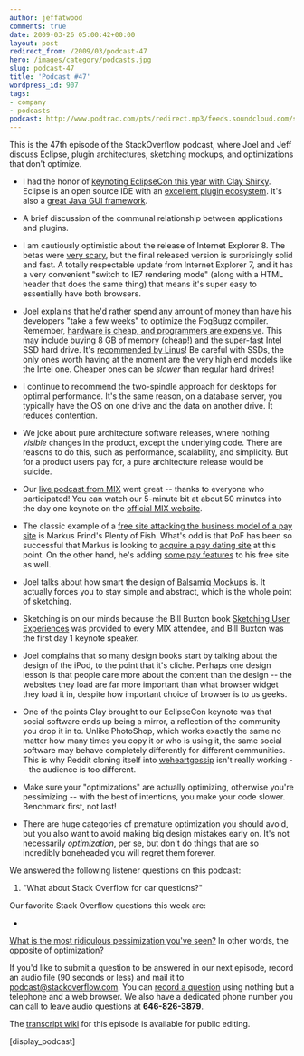 ```yaml
---
author: jeffatwood
comments: true
date: 2009-03-26 05:00:42+00:00
layout: post
redirect_from: /2009/03/podcast-47
hero: /images/category/podcasts.jpg
slug: podcast-47
title: 'Podcast #47'
wordpress_id: 907
tags:
- company
- podcasts
podcast: http://www.podtrac.com/pts/redirect.mp3/feeds.soundcloud.com/stream/14377490-stack-exchange-stack-overflow-podcast-31.mp3
---
```



This is the 47th episode of the StackOverflow podcast, where Joel and Jeff discuss Eclipse, plugin architectures, sketching mockups, and optimizations that don't optimize.






  * I had the honor of [keynoting EclipseCon this year with Clay Shirky](http://www.codinghorror.com/blog/archives/001245.html). Eclipse is an open source IDE with an [excellent plugin ecosystem](http://www.eclipseplugincentral.com/). It's also a [great Java GUI framework](http://www.eclipseplugincentral.com/).


  * A brief discussion of the communal relationship between applications and plugins.


  * I am cautiously optimistic about the release of Internet Explorer 8. The betas were [very scary](http://www.joelonsoftware.com/items/2008/03/17.html), but the final released version is surprisingly solid and fast. A totally respectable update from Internet Explorer 7, and it has a very convenient "switch to IE7 rendering mode" (along with a HTML header that does the same thing) that means it's super easy to essentially have both browsers.


  * Joel explains that he'd rather spend any amount of money than have his developers "take a few weeks" to optimize the FogBugz compiler. Remember, [hardware is cheap, and programmers are expensive](http://www.codinghorror.com/blog/archives/001198.html). This may include buying 8 GB of memory (cheap!) and the super-fast Intel SSD hard drive. It's [recommended by Linus](http://torvalds-family.blogspot.com/2008/10/so-i-got-one-of-new-intel-ssds.html)! Be careful with SSDs, the only ones worth having at the moment are the very high end models like the Intel one. Cheaper ones can be _slower_ than regular hard drives!


  * I continue to recommend the two-spindle approach for desktops for optimal performance. It's the same reason, on a database server, you typically have the OS on one drive and the data on another drive. It reduces contention.


  * We joke about pure architecture software releases, where nothing _visible_ changes in the product, except the underlying code. There are reasons to do this, such as performance, scalability, and simplicity. But for a product users pay for, a pure architecture release would be suicide.


  * Our [live podcast from MIX](http://blog.stackoverflow.com/2009/03/podcast-46/) went great -- thanks to everyone who participated! You can watch our 5-minute bit at about 50 minutes into the day one keynote on the [official MIX website](http://live.visitmix.com/).


  * The classic example of a [free site attacking the business model of a pay site](https://plentyoffish.wordpress.com/2006/06/14/how-i-started-an-empire/) is Markus Frind's Plenty of Fish. What's odd is that PoF has been so successful that Markus is looking to [acquire a pay dating site](http://plentyoffish.wordpress.com/2009/01/27/looking-to-aquire/) at this point. On the other hand, he's adding [some pay features](http://plentyoffish.wordpress.com/2009/03/05/plentyoffish-serious-member-profile-upgrade/) to his free site as well.


  * Joel talks about how smart the design of [Balsamiq Mockups](http://www.balsamiq.com/products/mockups) is. It actually forces you to stay simple and abstract, which is the whole point of sketching.


  * Sketching is on our minds because the Bill Buxton book [Sketching User Experiences](http://www.amazon.com/dp/0123740371/?tag=codinghorror-20) was provided to every MIX attendee, and Bill Buxton was the first day 1 keynote speaker.   



  * Joel complains that so many design books start by talking about the design of the iPod, to the point that it's cliche. Perhaps one design lesson is that people care more about the content than the design -- the websites they load are far more important than what browser widget they load it in, despite how important choice of browser is to us geeks.


  * One of the points Clay brought to our EclipseCon keynote was that social software ends up being a mirror, a reflection of the community you drop it in to. Unlike PhotoShop, which works exactly the same no matter how many times you copy it or who is using it, the same social software may behave completely differently for different communities. This is why Reddit cloning itself into [weheartgossip](http://www.weheartgossip.com/) isn't really working -- the audience is too different.


  * Make sure your "optimizations" are actually optimizing, otherwise you're pessimizing -- with the best of intentions, you make your code slower. Benchmark first, not last!  



  * There are huge categories of premature optimization you should avoid, but you also want to avoid making big design mistakes early on. It's not necessarily _optimization_, per se, but don't do things that are so incredibly boneheaded you will regret them forever.




We answered the following listener questions on this podcast:






  1. "What about Stack Overflow for car questions?"




Our favorite Stack Overflow questions this week are:






  * 


[What is the most ridiculous pessimization you've seen?](http://stackoverflow.com/questions/312003/what-is-the-most-ridiculous-pessimization-youve-seen) In other words, the opposite of optimization?








If you'd like to submit a question to be answered in our next episode, record an audio file (90 seconds or less) and mail it to [podcast@stackoverflow.com](mailto:podcast@stackoverflow.com). You can [record a question](http://blog.stackoverflow.com/index.php/2008/05/recording-podcast-questions-using-your-telephone/) using nothing but a telephone and a web browser. We also have a dedicated phone number you can call to leave audio questions at **646-826-3879**.






The [transcript wiki](https://stackoverflow.fogbugz.com/default.asp?W29037) for this episode is available for public editing.






[display_podcast]


